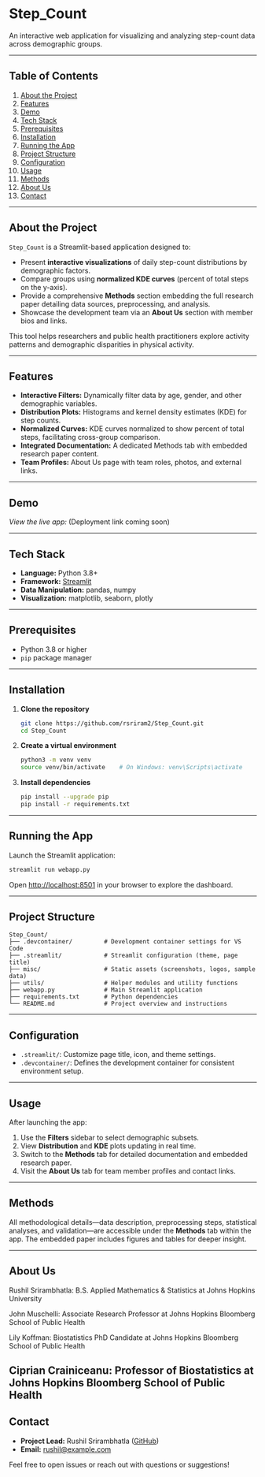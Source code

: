 # Step_Count

An interactive web application for visualizing and analyzing step-count data across demographic groups.

---

## Table of Contents

1. [About the Project](#about-the-project)
2. [Features](#features)
3. [Demo](#demo)
4. [Tech Stack](#tech-stack)
5. [Prerequisites](#prerequisites)
6. [Installation](#installation)
7. [Running the App](#running-the-app)
8. [Project Structure](#project-structure)
9. [Configuration](#configuration)
10. [Usage](#usage)
11. [Methods](#methods)
12. [About Us](#about-us)
13. [Contact](#contact)

---

## About the Project

`Step_Count` is a Streamlit-based application designed to:

- Present **interactive visualizations** of daily step-count distributions by demographic factors.
- Compare groups using **normalized KDE curves** (percent of total steps on the y-axis).
- Provide a comprehensive **Methods** section embedding the full research paper detailing data sources, preprocessing, and analysis.
- Showcase the development team via an **About Us** section with member bios and links.

This tool helps researchers and public health practitioners explore activity patterns and demographic disparities in physical activity.

---

## Features

- **Interactive Filters:** Dynamically filter data by age, gender, and other demographic variables.
- **Distribution Plots:** Histograms and kernel density estimates (KDE) for step counts.
- **Normalized Curves:** KDE curves normalized to show percent of total steps, facilitating cross-group comparison.
- **Integrated Documentation:** A dedicated Methods tab with embedded research paper content.
- **Team Profiles:** About Us page with team roles, photos, and external links.

---

## Demo

*View the live app:* (Deployment link coming soon)

---

## Tech Stack

- **Language:** Python 3.8+
- **Framework:** [Streamlit](https://streamlit.io/)
- **Data Manipulation:** pandas, numpy
- **Visualization:** matplotlib, seaborn, plotly

---

## Prerequisites

- Python 3.8 or higher
- `pip` package manager

---

## Installation

1. **Clone the repository**
    ```bash
    git clone https://github.com/rsriram2/Step_Count.git
    cd Step_Count
    ```

2. **Create a virtual environment**
    ```bash
    python3 -m venv venv
    source venv/bin/activate    # On Windows: venv\Scripts\activate
    ```

3. **Install dependencies**
    ```bash
    pip install --upgrade pip
    pip install -r requirements.txt
    ```

---

## Running the App

Launch the Streamlit application:

```bash
streamlit run webapp.py
```

Open [http://localhost:8501](http://localhost:8501) in your browser to explore the dashboard.

---

## Project Structure

```
Step_Count/
├── .devcontainer/         # Development container settings for VS Code
├── .streamlit/            # Streamlit configuration (theme, page title)
├── misc/                  # Static assets (screenshots, logos, sample data)
├── utils/                 # Helper modules and utility functions
├── webapp.py              # Main Streamlit application
├── requirements.txt       # Python dependencies
└── README.md              # Project overview and instructions
```

---

## Configuration

- `.streamlit/`: Customize page title, icon, and theme settings.
- `.devcontainer/`: Defines the development container for consistent environment setup.

---

## Usage

After launching the app:

1. Use the **Filters** sidebar to select demographic subsets.
2. View **Distribution** and **KDE** plots updating in real time.
3. Switch to the **Methods** tab for detailed documentation and embedded research paper.
4. Visit the **About Us** tab for team member profiles and contact links.

---

## Methods

All methodological details—data description, preprocessing steps, statistical analyses, and validation—are accessible under the **Methods** tab within the app. The embedded paper includes figures and tables for deeper insight.

---

## About Us

Rushil Srirambhatla: B.S. Applied Mathematics & Statistics at Johns Hopkins University


John Muschelli: Associate Research Professor at Johns Hopkins Bloomberg School of Public Health


Lily Koffman: Biostatistics PhD Candidate at Johns Hopkins Bloomberg School of Public Health


Ciprian Crainiceanu: Professor of Biostatistics at Johns Hopkins Bloomberg School of Public Health
---

## Contact

- **Project Lead:** Rushil Srirambhatla ([GitHub](https://github.com/rsriram2))
- **Email:** [rushil@example.com](mailto:rsriram2@jh.edu)

Feel free to open issues or reach out with questions or suggestions!
